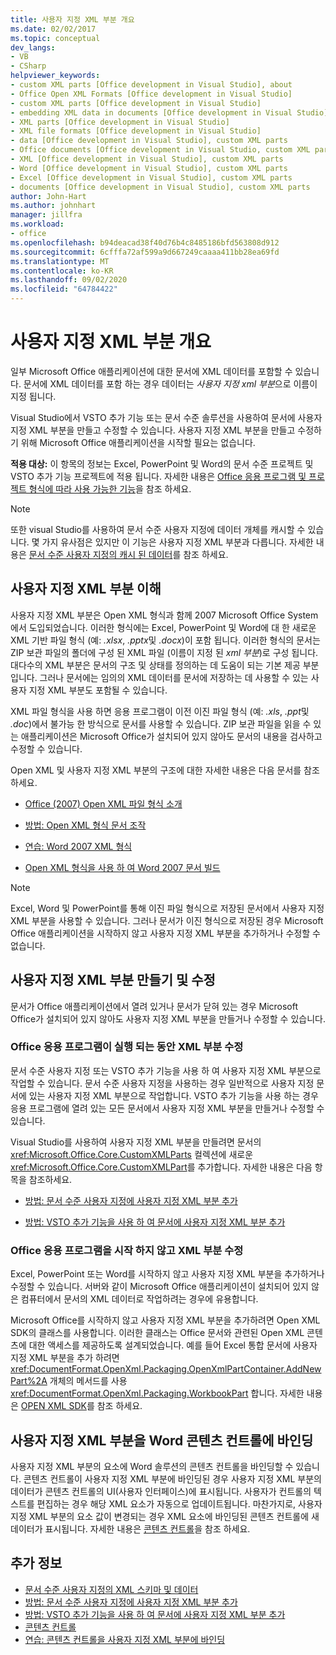```yaml
---
title: 사용자 지정 XML 부분 개요
ms.date: 02/02/2017
ms.topic: conceptual
dev_langs:
- VB
- CSharp
helpviewer_keywords:
- custom XML parts [Office development in Visual Studio], about
- Office Open XML Formats [Office development in Visual Studio]
- custom XML parts [Office development in Visual Studio]
- embedding XML data in documents [Office development in Visual Studio]
- XML parts [Office development in Visual Studio]
- XML file formats [Office development in Visual Studio]
- data [Office development in Visual Studio], custom XML parts
- Office documents [Office development in Visual Studio, custom XML parts
- XML [Office development in Visual Studio], custom XML parts
- Word [Office development in Visual Studio], custom XML parts
- Excel [Office development in Visual Studio], custom XML parts
- documents [Office development in Visual Studio], custom XML parts
author: John-Hart
ms.author: johnhart
manager: jillfra
ms.workload:
- office
ms.openlocfilehash: b94deacad38f40d76b4c8485186bfd563808d912
ms.sourcegitcommit: 6cfffa72af599a9d667249caaaa411bb28ea69fd
ms.translationtype: MT
ms.contentlocale: ko-KR
ms.lasthandoff: 09/02/2020
ms.locfileid: "64784422"
---
```

# <a name="custom-xml-parts-overview"></a>사용자 지정 XML 부분 개요
  일부 Microsoft Office 애플리케이션에 대한 문서에 XML 데이터를 포함할 수 있습니다. 문서에 XML 데이터를 포함 하는 경우 데이터는 *사용자 지정 xml 부분*으로 이름이 지정 됩니다.

 Visual Studio에서 VSTO 추가 기능 또는 문서 수준 솔루션을 사용하여 문서에 사용자 지정 XML 부분을 만들고 수정할 수 있습니다. 사용자 지정 XML 부분을 만들고 수정하기 위해 Microsoft Office 애플리케이션을 시작할 필요는 없습니다.

 **적용 대상:** 이 항목의 정보는 Excel, PowerPoint 및 Word의 문서 수준 프로젝트 및 VSTO 추가 기능 프로젝트에 적용 됩니다. 자세한 내용은 [Office 응용 프로그램 및 프로젝트 형식에 따라 사용 가능한 기능](../vsto/features-available-by-office-application-and-project-type.md)을 참조 하세요.

> [!NOTE]
> 또한 visual Studio를 사용하여 문서 수준 사용자 지정에 데이터 개체를 캐시할 수 있습니다. 몇 가지 유사점은 있지만 이 기능은 사용자 지정 XML 부분과 다릅니다. 자세한 내용은 [문서 수준 사용자 지정의 캐시 된 데이터](../vsto/cached-data-in-document-level-customizations.md)를 참조 하세요.

## <a name="understand-custom-xml-parts"></a>사용자 지정 XML 부분 이해
 사용자 지정 XML 부분은 Open XML 형식과 함께 2007 Microsoft Office System에서 도입되었습니다. 이러한 형식에는 Excel, PowerPoint 및 Word에 대 한 새로운 XML 기반 파일 형식 (예: *.xlsx*, *.pptx*및 *.docx*)이 포함 됩니다. 이러한 형식의 문서는 ZIP 보관 파일의 폴더에 구성 된 XML 파일 (이름이 지정 된 *xml 부분*)로 구성 됩니다. 대다수의 XML 부분은 문서의 구조 및 상태를 정의하는 데 도움이 되는 기본 제공 부분입니다. 그러나 문서에는 임의의 XML 데이터를 문서에 저장하는 데 사용할 수 있는 사용자 지정 XML 부분도 포함될 수 있습니다.

 XML 파일 형식을 사용 하면 응용 프로그램이 이전 이진 파일 형식 (예: *.xls*, *.ppt*및 *.doc*)에서 불가능 한 방식으로 문서를 사용할 수 있습니다. ZIP 보관 파일을 읽을 수 있는 애플리케이션은 Microsoft Office가 설치되어 있지 않아도 문서의 내용을 검사하고 수정할 수 있습니다.

 Open XML 및 사용자 지정 XML 부분의 구조에 대한 자세한 내용은 다음 문서를 참조하세요.

- [Office (2007) Open XML 파일 형식 소개](/previous-versions/office/developer/office-2007/aa338205(v=office.12))

- [방법: Open XML 형식 문서 조작](/previous-versions/office/developer/office-2007/aa982683(v=office.12))

- [연습: Word 2007 XML 형식](/previous-versions/office/developer/office-2007/bb266220(v=office.12))

- [Open XML 형식을 사용 하 여 Word 2007 문서 빌드](/previous-versions/office/developer/office-2007/bb264572(v=office.12))

> [!NOTE]
> Excel, Word 및 PowerPoint를 통해 이진 파일 형식으로 저장된 문서에서 사용자 지정 XML 부분을 사용할 수 있습니다. 그러나 문서가 이진 형식으로 저장된 경우 Microsoft Office 애플리케이션을 시작하지 않고 사용자 지정 XML 부분을 추가하거나 수정할 수 없습니다.

## <a name="create-and-modify-custom-xml-parts"></a>사용자 지정 XML 부분 만들기 및 수정
 문서가 Office 애플리케이션에서 열려 있거나 문서가 닫혀 있는 경우 Microsoft Office가 설치되어 있지 않아도 사용자 지정 XML 부분을 만들거나 수정할 수 있습니다.

### <a name="modify-xml-parts-while-the-office-application-is-running"></a>Office 응용 프로그램이 실행 되는 동안 XML 부분 수정
 문서 수준 사용자 지정 또는 VSTO 추가 기능을 사용 하 여 사용자 지정 XML 부분으로 작업할 수 있습니다. 문서 수준 사용자 지정을 사용하는 경우 일반적으로 사용자 지정 문서에 있는 사용자 지정 XML 부분으로 작업합니다. VSTO 추가 기능을 사용 하는 경우 응용 프로그램에 열려 있는 모든 문서에서 사용자 지정 XML 부분을 만들거나 수정할 수 있습니다.

 Visual Studio를 사용하여 사용자 지정 XML 부분을 만들려면 문서의 <xref:Microsoft.Office.Core.CustomXMLParts> 컬렉션에 새로운 <xref:Microsoft.Office.Core.CustomXMLPart>를 추가합니다. 자세한 내용은 다음 항목을 참조하세요.

- [방법: 문서 수준 사용자 지정에 사용자 지정 XML 부분 추가](../vsto/how-to-add-custom-xml-parts-to-document-level-customizations.md)

- [방법: VSTO 추가 기능을 사용 하 여 문서에 사용자 지정 XML 부분 추가](../vsto/how-to-add-custom-xml-parts-to-documents-by-using-vsto-add-ins.md)

### <a name="modify-xml-parts-without-starting-the-office-application"></a>Office 응용 프로그램을 시작 하지 않고 XML 부분 수정
 Excel, PowerPoint 또는 Word를 시작하지 않고 사용자 지정 XML 부분을 추가하거나 수정할 수 있습니다. 서버와 같이 Microsoft Office 애플리케이션이 설치되어 있지 않은 컴퓨터에서 문서의 XML 데이터로 작업하려는 경우에 유용합니다.

 Microsoft Office를 시작하지 않고 사용자 지정 XML 부분을 추가하려면 Open XML SDK의 클래스를 사용합니다. 이러한 클래스는 Office 문서와 관련된 Open XML 콘텐츠에 대한 액세스를 제공하도록 설계되었습니다. 예를 들어 Excel 통합 문서에 사용자 지정 XML 부분을 추가 하려면 <xref:DocumentFormat.OpenXml.Packaging.OpenXmlPartContainer.AddNewPart%2A> 개체의 메서드를 사용 <xref:DocumentFormat.OpenXml.Packaging.WorkbookPart> 합니다. 자세한 내용은 [OPEN XML SDK](/office/open-xml/open-xml-sdk)를 참조 하세요.

## <a name="bind-custom-xml-parts-to-word-content-controls"></a>사용자 지정 XML 부분을 Word 콘텐츠 컨트롤에 바인딩
 사용자 지정 XML 부분의 요소에 Word 솔루션의 콘텐츠 컨트롤을 바인딩할 수 있습니다. 콘텐츠 컨트롤이 사용자 지정 XML 부분에 바인딩된 경우 사용자 지정 XML 부분의 데이터가 콘텐츠 컨트롤의 UI(사용자 인터페이스)에 표시됩니다. 사용자가 컨트롤의 텍스트를 편집하는 경우 해당 XML 요소가 자동으로 업데이트됩니다. 마찬가지로, 사용자 지정 XML 부분의 요소 값이 변경되는 경우 XML 요소에 바인딩된 콘텐츠 컨트롤에 새 데이터가 표시됩니다. 자세한 내용은 [콘텐츠 컨트롤](../vsto/content-controls.md)을 참조 하세요.

## <a name="see-also"></a>추가 정보
- [문서 수준 사용자 지정의 XML 스키마 및 데이터](../vsto/xml-schemas-and-data-in-document-level-customizations.md)
- [방법: 문서 수준 사용자 지정에 사용자 지정 XML 부분 추가](../vsto/how-to-add-custom-xml-parts-to-document-level-customizations.md)
- [방법: VSTO 추가 기능을 사용 하 여 문서에 사용자 지정 XML 부분 추가](../vsto/how-to-add-custom-xml-parts-to-documents-by-using-vsto-add-ins.md)
- [콘텐츠 컨트롤](../vsto/content-controls.md)
- [연습: 콘텐츠 컨트롤을 사용자 지정 XML 부분에 바인딩](../vsto/walkthrough-binding-content-controls-to-custom-xml-parts.md)
